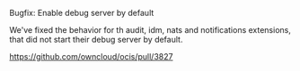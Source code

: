 Bugfix: Enable debug server by default

We've fixed the behavior for th audit, idm, nats and notifications extensions, that
did not start their debug server by default.

https://github.com/owncloud/ocis/pull/3827

